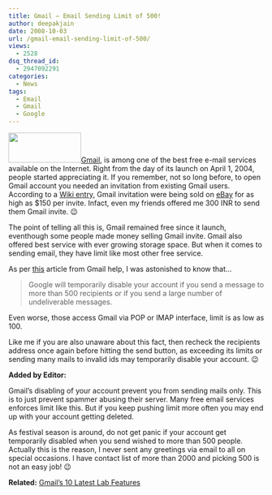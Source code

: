 ```yaml
---
title: Gmail – Email Sending Limit of 500!
author: deepakjain
date: 2008-10-03
url: /gmail-email-sending-limit-of-500/
views:
  - 2528
dsq_thread_id:
  - 2947092291
categories:
  - News
tags:
  - Email
  - Gmail
  - Google
---
```

[<img class="alignright size-full wp-image-2171" title="gmail-logo" src="http://cdn.devilsworkshop.org/files/2008/10/gmail-logo.png" alt="" width="143" height="59" />][1]<a href="http://gmail.com" onclick="_gaq.push(['_trackEvent', 'outbound-article', 'http://gmail.com', 'Gmail']);" >Gmail</a>, is among one of the best free e-mail services available on the Internet. Right from the day of its launch on April 1, 2004, people started appreciating it. If you remember, not so long before, to open Gmail account you needed an invitation from existing Gmail users. According to a <a href="http://en.wikipedia.org/wiki/History_of_Gmail" onclick="_gaq.push(['_trackEvent', 'outbound-article', 'http://en.wikipedia.org/wiki/History_of_Gmail', 'Wiki entry']);" >Wiki entry</a>, Gmail invitation were being sold on <a href="http://ebay.com" onclick="_gaq.push(['_trackEvent', 'outbound-article', 'http://ebay.com', 'eBay']);" >eBay</a> for as high as $150 per invite. Infact, even my friends offered me 300 INR to send them Gmail invite. 😉

The point of telling all this is, Gmail remained free since it launch, eventhough some people made money selling Gmail invite. Gmail also offered best service with ever growing storage space. But when it comes to sending email, they have limit like most other free service.

As per <a href="https://mail.google.com/support/bin/answer.py?answer=22839" onclick="_gaq.push(['_trackEvent', 'outbound-article', 'https://mail.google.com/support/bin/answer.py?answer=22839', 'this']);" >this</a> article from Gmail help, I was astonished to know that&#8230;

> Google will temporarily disable your account if you send a message to more than 500 recipients or if you send a large number of undeliverable messages.

Even worse, those access Gmail via POP or IMAP interface, limit is as low as 100.

Like me if you are also unaware about this fact, then recheck the recipients address once again before hitting the send button, as exceeding its limits or sending many mails to invalid ids may temporarily disable your account. 😉

**Added by Editor:**

Gmail&#8217;s disabling of your account prevent you from sending mails only. This is to just prevent spammer abusing their server. Many free email services enforces limit like this. But if you keep pushing limit more often you may end up with your account getting deleted.

As festival season is around, do not get panic if your account get temporarily disabled when you send wished to more than 500 people. Actually this is the reason, I never sent any greetings via email to all on special occasions. I have contact list of more than 2000 and picking 500 is not an easy job! 😉

**Related:** [Gmail’s 10 Latest Lab Features][2]

 [1]: http://cdn.devilsworkshop.org/files/2008/10/gmail-logo.png
 [2]: http://devilsworkshop.org/gmails-10-latest-lab-features/
